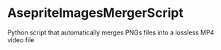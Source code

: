 # AsepriteImagesMergerScript
Python script that automatically merges PNGs files into a lossless MP4 video file
